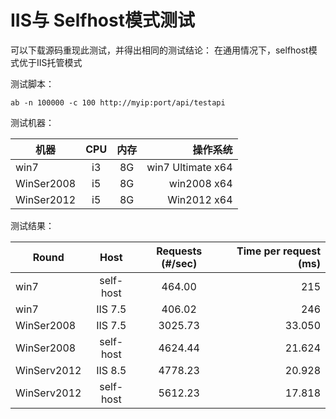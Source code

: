 # IIS与 Selfhost模式测试

可以下载源码重现此测试，并得出相同的测试结论：
在通用情况下，selfhost模式优于IIS托管模式

测试脚本：
```
ab -n 100000 -c 100 http://myip:port/api/testapi
```

测试机器：

|机器|CPU|内存|操作系统
| ------------- |:-------------: |:-------------:| -----:| 
|win7| i3| 8G|win7 Ultimate x64 
|WinSer2008| i5| 8G| win2008 x64
|WinSer2012| i5| 8G| Win2012 x64

测试结果：

| Round | Host | Requests (#/sec)| Time per request (ms)|
| ------------- |:-------------: |:-------------:| -----:| 
| win7 | self-host | 464.00 |215 
| win7 | IIS 7.5 | 406.02 | 246
|WinSer2008|IIS 7.5|3025.73|33.050
|WinSer2008|self-host|4624.44|21.624
|WinServ2012|IIS 8.5|4778.23|20.928
|WinServ2012|self-host|5612.23|17.818

 
